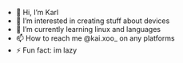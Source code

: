 - 👋 Hi, I’m Karl
- 👀 I’m interested in creating stuff about devices
- 🌱 I’m currently learning linux and languages 
- 📫 How to reach me @kai.xoo_ on any platforms
- ⚡ Fun fact: im lazy
